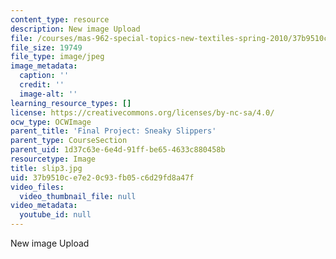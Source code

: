 ```yaml
---
content_type: resource
description: New image Upload
file: /courses/mas-962-special-topics-new-textiles-spring-2010/37b9510ce7e20c93fb05c6d29fd8a47f_slip3.jpg
file_size: 19749
file_type: image/jpeg
image_metadata:
  caption: ''
  credit: ''
  image-alt: ''
learning_resource_types: []
license: https://creativecommons.org/licenses/by-nc-sa/4.0/
ocw_type: OCWImage
parent_title: 'Final Project: Sneaky Slippers'
parent_type: CourseSection
parent_uid: 1d37c63e-6e4d-91ff-be65-4633c880458b
resourcetype: Image
title: slip3.jpg
uid: 37b9510c-e7e2-0c93-fb05-c6d29fd8a47f
video_files:
  video_thumbnail_file: null
video_metadata:
  youtube_id: null
---
```

New image Upload